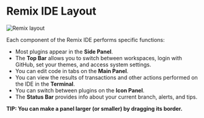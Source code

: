 # Remix IDE Layout

![Remix layout](ttps://raw.githubusercontent.com/ethereum/remix-workshops/master/Basics/interface-introduction/images/remix-layout.png)

Each component of the Remix IDE performs specific functions:

- Most plugins appear in the **Side Panel**.
- The **Top Bar** allows you to switch between workspaces, login with GitHub, set your themes, and access system settings.
- You can edit code in tabs on the **Main Panel**.
- You can view the results of transactions and other actions performed on the IDE in the **Terminal**.
- You can switch between plugins on the **Icon Panel**.
- The **Status Bar** provides info about your current branch, alerts, and tips.

**TIP: You can make a panel larger (or smaller) by dragging its border.**
